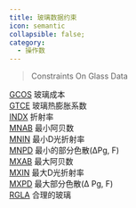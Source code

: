 ```yaml
---
title: 玻璃数据约束
icon: semantic
collapsible: false;
category:
  - 操作数
---
```


> Constraints On Glass Data

[GCOS](GCOS.md  "Zemax 操作数 GCOS") 玻璃成本<br />[GTCE](GTCE.md  "Zemax 操作数 GTCE") 玻璃热膨胀系数<br />[INDX](INDX.md  "Zemax 操作数 INDX") 折射率<br />[MNAB](MNAB.md  "Zemax 操作数 MNAB") 最小阿贝数<br />[MNIN](MNIN.md  "Zemax 操作数 MNIN") 最小D光折射率<br />[MNPD](MNPD.md  "Zemax 操作数 MNPD") 最小的部分色散(ΔPg, F)<br />[MXAB](MXAB.md  "Zemax 操作数 MXAB") 最大阿贝数<br />[MXIN](MXIN.md  "Zemax 操作数 MXIN") 最大D光折射率<br />[MXPD](MXPD.md  "Zemax 操作数 MXPD") 最大部分色散(Δ Pg, F)<br />[RGLA](RGLA.md  "Zemax 操作数 RGLA") 合理的玻璃<br />